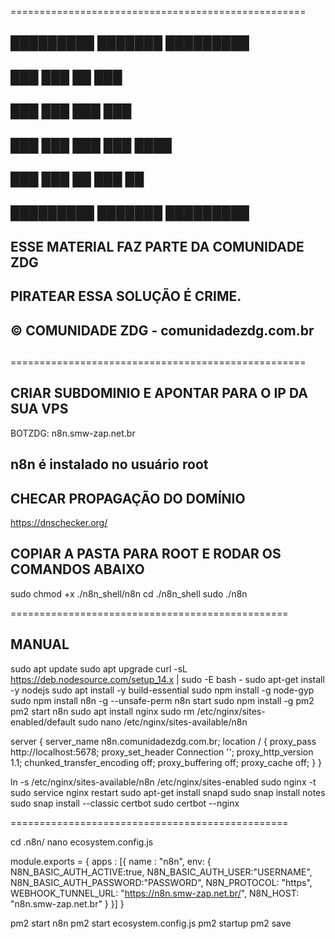 ===================================================
##                                              ##
##   █████████      ███████         █████████   ##
##         ███      ███    ██       ███         ##
##       ███        ███    ███      ███         ##
##     ███          ███    ███      ███  ████   ##
##   ███            ███    ██       ███    ██   ##
##   █████████      ███████         █████████   ##
##                                              ##
##  ESSE MATERIAL FAZ PARTE DA COMUNIDADE ZDG   ##
##                                              ##
##        PIRATEAR ESSA SOLUÇÃO É CRIME.        ##
##                                              ##
##    © COMUNIDADE ZDG - comunidadezdg.com.br   ##
##                                              ##
===================================================

## CRIAR SUBDOMINIO E APONTAR PARA O IP DA SUA VPS

BOTZDG: n8n.smw-zap.net.br
## n8n é instalado no usuário root

## CHECAR PROPAGAÇÃO DO DOMÍNIO

https://dnschecker.org/

## COPIAR A PASTA PARA ROOT E RODAR OS COMANDOS ABAIXO ##

sudo chmod +x ./n8n_shell/n8n
cd ./n8n_shell
sudo ./n8n

================================================

## MANUAL 

sudo apt update
sudo apt upgrade
curl -sL https://deb.nodesource.com/setup_14.x | sudo -E bash -
sudo apt-get install -y nodejs
sudo apt install -y build-essential
sudo npm install -g node-gyp
sudo npm install n8n -g --unsafe-perm
n8n start
sudo npm install -g pm2
pm2 start n8n
sudo apt install nginx
sudo rm /etc/nginx/sites-enabled/default
sudo nano /etc/nginx/sites-available/n8n

server {
  server_name n8n.comunidadezdg.com.br;
  location / {
    proxy_pass http://localhost:5678;
    proxy_set_header Connection '';
    proxy_http_version 1.1;
    chunked_transfer_encoding off;
    proxy_buffering off;
    proxy_cache off;
  }
}

ln -s /etc/nginx/sites-available/n8n /etc/nginx/sites-enabled
sudo nginx -t
sudo service nginx restart
sudo apt-get install snapd
sudo snap install notes
sudo snap install --classic certbot
sudo certbot --nginx

================================================

cd .n8n/
nano ecosystem.config.js

module.exports = {
    apps : [{
        name   : "n8n",
        env: {
            N8N_BASIC_AUTH_ACTIVE:true,
            N8N_BASIC_AUTH_USER:"USERNAME",
            N8N_BASIC_AUTH_PASSWORD:"PASSWORD",
            N8N_PROTOCOL: "https",
            WEBHOOK_TUNNEL_URL: "https://n8n.smw-zap.net.br/",
            N8N_HOST: "n8n.smw-zap.net.br"
        }
    }]
}

pm2 start n8n
pm2 start ecosystem.config.js
pm2 startup
pm2 save